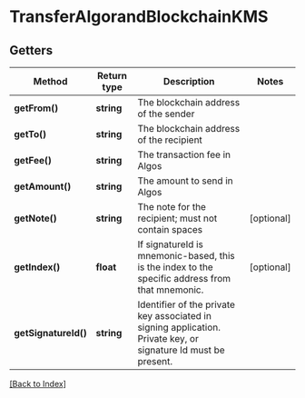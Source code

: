 # TransferAlgorandBlockchainKMS

## Getters

Method | Return type | Description | Notes
------------ | ------------- | ------------- | -------------
**getFrom()** | **string** | The blockchain address of the sender |
**getTo()** | **string** | The blockchain address of the recipient |
**getFee()** | **string** | The transaction fee in Algos |
**getAmount()** | **string** | The amount to send in Algos |
**getNote()** | **string** | The note for the recipient; must not contain spaces | [optional]
**getIndex()** | **float** | If signatureId is mnemonic-based, this is the index to the specific address from that mnemonic. | [optional]
**getSignatureId()** | **string** | Identifier of the private key associated in signing application. Private key, or signature Id must be present. |

[[Back to Index]](../index.md)
